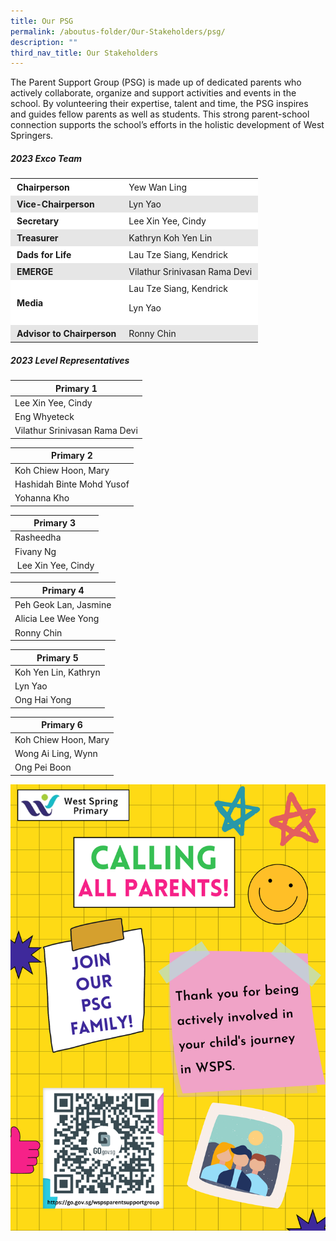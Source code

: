 ```yaml
---
title: Our PSG
permalink: /aboutus-folder/Our-Stakeholders/psg/
description: ""
third_nav_title: Our Stakeholders
---
```

The Parent Support Group (PSG) is made up of dedicated parents who actively collaborate, organize and support activities and events in the school. By volunteering their expertise, talent and time, the PSG inspires and guides fellow parents as well as students. This strong parent-school connection supports the school’s efforts in the holistic development of West Springers.

##### 2023 Exco Team
<table style="box-sizing: inherit; border-collapse: collapse; border-spacing: 0px; width: 776.333px; max-width: 100%;"><tbody style="box-sizing: inherit;"><tr style="box-sizing: inherit; background: rgb(255, 255, 255);"><td class="has-text-align-left" data-align="left" style="box-sizing: inherit; padding: 5px 10px; text-align: left;"><strong style="box-sizing: inherit; font-weight: bold;">Chairperson</strong></td><td style="box-sizing: inherit; padding: 5px 10px;">Yew Wan Ling</td></tr><tr style="box-sizing: inherit; background: rgb(230, 230, 230);"><td class="has-text-align-left" data-align="left" style="box-sizing: inherit; padding: 5px 10px; text-align: left;"><strong style="box-sizing: inherit; font-weight: bold;">Vice-Chairperson</strong></td><td style="box-sizing: inherit; padding: 5px 10px;">Lyn Yao</td></tr><tr style="box-sizing: inherit; background: rgb(255, 255, 255);"><td class="has-text-align-left" data-align="left" style="box-sizing: inherit; padding: 5px 10px; text-align: left;"><strong style="box-sizing: inherit; font-weight: bold;">Secretary</strong></td><td style="box-sizing: inherit; padding: 5px 10px;">Lee Xin Yee, Cindy</td></tr><tr style="box-sizing: inherit; background: rgb(230, 230, 230);"><td class="has-text-align-left" data-align="left" style="box-sizing: inherit; padding: 5px 10px; text-align: left;"><strong style="box-sizing: inherit; font-weight: bold;">Treasurer</strong></td><td style="box-sizing: inherit; padding: 5px 10px;">Kathryn Koh Yen Lin</td></tr><tr style="box-sizing: inherit; background: rgb(255, 255, 255);"><td class="has-text-align-left" data-align="left" style="box-sizing: inherit; padding: 5px 10px; text-align: left;"><strong style="box-sizing: inherit; font-weight: bold;">Dads for Life</strong></td><td style="box-sizing: inherit; padding: 5px 10px;">Lau Tze Siang, Kendrick</td></tr><tr style="box-sizing: inherit; background: rgb(230, 230, 230);"><td class="has-text-align-left" data-align="left" style="box-sizing: inherit; padding: 5px 10px; text-align: left;"><strong style="box-sizing: inherit; font-weight: bold;">EMERGE</strong></td><td style="box-sizing: inherit; padding: 5px 10px;">Vilathur Srinivasan Rama Devi</td></tr><tr style="box-sizing: inherit; background: rgb(255, 255, 255);"><td class="has-text-align-left" data-align="left" style="box-sizing: inherit; padding: 5px 10px; text-align: left;"><strong style="box-sizing: inherit; font-weight: bold;">Media</strong></td><td style="box-sizing: inherit; padding: 5px 10px;">Lau Tze Siang, Kendrick <p>Lyn Yao</td></tr><tr style="box-sizing: inherit; background: rgb(230, 230, 230);"><td class="has-text-align-left" data-align="left" style="box-sizing: inherit; padding: 5px 10px; text-align: left;"><strong style="box-sizing: inherit; font-weight: bold;">Advisor to Chairperson</strong></td><td style="box-sizing: inherit; padding: 5px 10px;">Ronny Chin</td></tr></tbody></table>

##### 2023 Level Representatives

| Primary 1 |
| --- |
| Lee Xin Yee, Cindy |
| Eng Whyeteck |
| Vilathur Srinivasan Rama Devi |

| Primary 2 |
| --- |
| Koh Chiew Hoon, Mary |
| Hashidah Binte Mohd Yusof |
| Yohanna Kho |

| Primary 3 |
| --- |
| Rasheedha |
| Fivany Ng |
|  Lee Xin Yee, Cindy |

| Primary 4 |
| --- |
| Peh Geok Lan, Jasmine|
| Alicia Lee Wee Yong |
| Ronny Chin |

| Primary 5 |
| --- |
| Koh Yen Lin, Kathryn|
| Lyn Yao |
|Ong Hai Yong|

| Primary 6 |
| --- |
| Koh Chiew Hoon, Mary |
| Wong Ai Ling, Wynn |
| Ong Pei Boon |

![](/images/PSG/WSPS%20PSG%20Poster_Website.png)